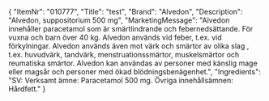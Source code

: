 {
  "ItemNr": "010777",
  "Title": "test",
  "Brand": "Alvedon",
  "Description": "Alvedon, suppositorium 500 mg",
  "MarketingMessage": "Alvedon innehåller paracetamol som är smärtlindrande och febernedsättande. För vuxna och barn över 40 kg.  Alvedon används vid feber, t.ex. vid förkylningar. Alvedon används även mot värk och smärtor av olika slag , t.ex. huvudvärk, tandvärk, menstruationssmärtor, muskelsmärtor och reumatiska smärtor.    Alvedon kan användas av personer med känslig mage eller magsår och personer med ökad blödningsbenägenhet.",
  "Ingredients": "SV: Verksamt ämne: Paracetamol 500 mg. Övriga innehållsämnen: Hårdfett."
}